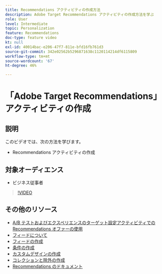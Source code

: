 ```yaml
---
title: Recommendations アクティビティの作成方法
description: Adobe Target Recommendations アクティビティの作成方法を学ぶ
role: User
level: Intermediate
topic: Personalization
feature: Recommendations
doc-type: feature video
kt: null
exl-id: 40014bac-e206-47f7-811e-bfd16fb761d3
source-git-commit: 342e02562b5296871638c1120114214df6115809
workflow-type: tm+mt
source-wordcount: '67'
ht-degree: 46%

---
```


# 「Adobe Target Recommendations」アクティビティの作成

## 説明

このビデオでは、次の方法を学びます。

* Recommendations アクティビティの作成

## 対象オーディエンス

* ビジネス従事者

>[!VIDEO](https://video.tv.adobe.com/v/27688?quality=12)

## その他のリソース

* [A/B テストおよびエクスペリエンスのターゲット設定アクティビティでのRecommendations オファーの使用](use-recommendations-offers.md)
* [フィードについて](understanding-feeds.md)
* [フィードの作成](create-a-feed.md)
* [条件の作成](create-criteria.md)
* [カスタムデザインの作成](create-custom-designs.md)
* [コレクションと除外の作成](create-collections-and-exclusions.md)
* [Recommendations のドキュメント](https://experienceleague.adobe.com/docs/target/using/recommendations/recommendations.html?lang=ja)
